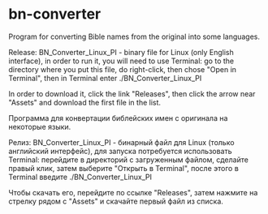 # bn-converter
Program for converting Bible names from the original into some languages.

Release:
BN_Converter_Linux_PI - binary file for Linux (only English interface), in order to run it, you will need to use Terminal: go to the directory where you put this file, do right-click, then chose "Open in Terminal", then in Terminal enter ./BN_Converter_Linux_PI

In order to download it, click the link "Releases", then click the arrow near "Assets" and download the first file in the list.

Программа для конвертации библейских имен с оригинала на некоторые языки.

Релиз: 
BN_Converter_Linux_PI - бинарный файл для Linux (только английский интерфейс), для запуска потребуется использовать Terminal: перейдите в директорий с загруженным файлом, сделайте правый клик, затем выберите "Открыть в Terminal", после этого в Terminal введите ./BN_Converter_Linux_PI

Чтобы скачать его, перейдите по ссылке "Releases", затем нажмите на стрелку рядом с "Assets" и скачайте первый файл из списка.
